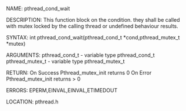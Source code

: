 NAME: pthread_cond_wait

DESCRIPTION: This function block on the condition. they shall be called with mutex locked by the calling thread or undefined behaviour results.
          

SYNTAX: int pthread_cond_wait(pthread_cond_t *cond,pthread_mutex_t *mutex)

ARGUMENTS: pthread_cond_t        -   variable type pthread_cond_t
           pthread_mutex_t    -  variable type pthread_mutex_t

RETURN:   On Success Pthread_mutex_init returns 0
          On Error Pthread_mutex_init returns > 0

ERRORS:  EPERM,EINVAL,EINVAL,ETIMEDOUT

LOCATION: pthread.h

